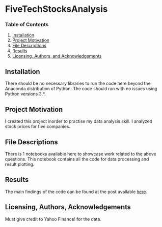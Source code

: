 # FiveTechStocksAnalysis

### Table of Contents

1. [Installation](#installation)
2. [Project Motivation](#motivation)
3. [File Descriptions](#files)
4. [Results](#results)
5. [Licensing, Authors, and Acknowledgements](#licensing)

## Installation <a name="installation"></a>

There should be no necessary libraries to run the code here beyond the Anaconda distribution of Python.  The code should run with no issues using Python versions 3.*.

## Project Motivation<a name="motivation"></a>

I created this project inorder to practise my data analysis skill. I analyzed stock prices for five companies.


## File Descriptions <a name="files"></a>

There is 1 notebooks available here to showcase work related to the above questions. This notebook contains all the code for data processing and result plotting.

## Results<a name="results"></a>

The main findings of the code can be found at the post available [here](https://medium.com/@harryzyz/are-tech-stocks-good-buys-in-2020-a5570e9c2f82).

## Licensing, Authors, Acknowledgements<a name="licensing"></a>

Must give credit to Yahoo Finance! for the data.  
